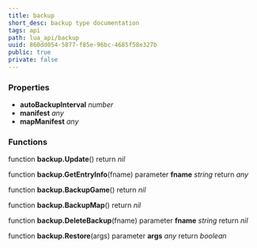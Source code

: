 ```yaml
---
title: backup
short_desc: backup type documentation
tags: api
path: lua_api/backup
uuid: 860dd054-5877-f85e-96bc-4685f58e327b
public: true
private: false
---
```




### Properties

* **autoBackupInterval** *number* 
* **manifest** *any* 
* **mapManifest** *any* 

### Functions

function **backup.Update**()
  return *nil*

function **backup.GetEntryInfo**(fname)
  parameter **fname** *string*
  return *any*

function **backup.BackupGame**()
  return *nil*

function **backup.BackupMap**()
  return *nil*

function **backup.DeleteBackup**(fname)
  parameter **fname** *string*
  return *nil*

function **backup.Restore**(args)
  parameter **args** *any*
  return *boolean*

